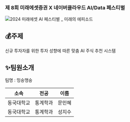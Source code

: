 ### 제 8회 미래에셋증권 X 네이버클라우드 AI/Data 페스티벌

![2024 미래에셋 AI 페스티벌 _ 미래의 에피소드](https://github.com/user-attachments/assets/a007c5bf-64b1-4139-b1ea-f6e033b2fce9)

## 💰주제
신규 투자자를 위한 투자 성향에 따른 맞춤 AI 주식 추천 시스템

## ✨팀원소개
<p> 팀명 : 밍숭맹숭 </p>

|    소속    |   전공  |  이름  |
| :--------: | :-----: | :----: |
| 동국대학교 | 통계학과 | 문민혜 |
| 동국대학교 | 통계학과 | 성지수 |



